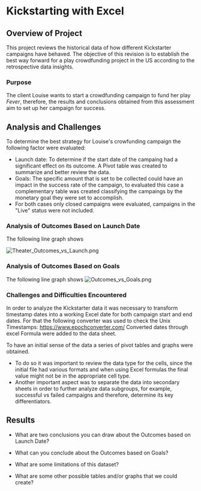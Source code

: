 # Kickstarting with Excel

## Overview of Project
This project reviews the historical data of how different Kickstarter campaigns have behaved. The objective of this revision is to establish the  best way forward for a play crowdfunding project in the US according to the retrospective data insights. 

### Purpose
The client Louise wants to start a crowdfunding campaign to fund her play *Fever*, therefore, the results and conclusions obtained from this assessment aim to set up her campaign for success.

## Analysis and Challenges
To determine the best strategy for Louise's crowfunding campaign the following factor were evaluated:
- Launch date: To determine if the start date of the campaing had a significant effect on its outcome. A Pivot table was created to summarize and better review the data.
- Goals: The specific amount that is set to be collected could have an impact in the success rate of the campaign, to evaluated this case a complementary table was created classifying the campaings by the monetary goal they were set to accomplish. 
- For both cases  only closed campaigns were evaluated, campaigns in the "Live" status were not included.

### Analysis of Outcomes Based on Launch Date
The following line graph shows 

![Theater_Outcomes_vs_Launch.png](https://github.com/Li11iana/kickstarter_analysis/blob/main/Resources/Theater_Outcomes_vs_Launch.png)

### Analysis of Outcomes Based on Goals
The following line graph shows 
![Outcomes_vs_Goals.png](https://github.com/Li11iana/kickstarter_analysis/blob/main/Resources/Outcomes_vs_Goals.png)

### Challenges and Difficulties Encountered
In order to analyze the Kickstarter data it was necessary to transform timestamp dates into a working Excel date for both campaign start and end dates. For that the following converter was used to check the Unix Timestamps:
https://www.epochconverter.com/
Converted dates through excel Formula were added to the data sheet.

To have an initial sense of the data a series of pivot tables and graphs were obtained. 
* To do so it was important to review the data type for the cells, since the initial file had various formats and when using Excel formulas the final value might not be in the appropriate cell type.
* Another important aspect was to separate the data into secondary sheets in order to further analyze data subgroups, for example, successful vs failed campaigns and therefore, determine its key differentiators.

## Results

- What are two conclusions you can draw about the Outcomes based on Launch Date?

- What can you conclude about the Outcomes based on Goals?

- What are some limitations of this dataset?

- What are some other possible tables and/or graphs that we could create?


